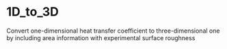 # 1D_to_3D
Convert one-dimensional heat transfer coefficient to three-dimensional one by including area information with experimental surface roughness
